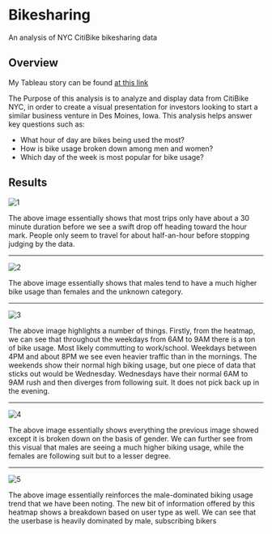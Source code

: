 # Bikesharing
An analysis of NYC CitiBike bikesharing data

## Overview
My Tableau story can be found [at this link](https://public.tableau.com/app/profile/dillon.hobbs6519/viz/NYCCitiBikeAnalysis_16717250060600/Story1)

The Purpose of this analysis is to analyze and display data from CitiBike NYC, in order to create a visual presentation for investors looking to start a similar business venture in Des Moines, Iowa. This analysis helps answer key questions such as: 

- What hour of day are bikes being used the most?
- How is bike usage broken down among men and women?
- Which day of the week is most popular for bike usage?

## Results



![1](https://user-images.githubusercontent.com/112899813/209224525-8957e346-dd87-40f9-a772-e434b8bd67bc.png)

The above image essentially shows that most trips only have about a 30 minute duration before we see a swift drop off heading toward the hour mark. People only seem to travel for about half-an-hour before stopping judging by the data. 


***


![2](https://user-images.githubusercontent.com/112899813/209225368-7f995eca-9521-4034-a323-0b9f2346e4a8.png)

The above image essentially shows that males tend to have a much higher bike usage than females and the unknown category. 

***


![3](https://user-images.githubusercontent.com/112899813/209225955-713a0c0c-6a25-41c1-845f-fe1466e89518.png)

The above image highlights a number of things. Firstly, from the heatmap, we can see that throughout the weekdays from 6AM to 9AM there is a ton of bike usage. Most likely commutting to work/school. Weekdays between 4PM and about 8PM we see even heavier traffic than in the mornings. The weekends show their normal high biking usage, but one piece of data that sticks out would be Wednesday. Wednesdays have their normal 6AM to 9AM rush and then diverges from following suit. It does not pick back up in the evening. 

***

![4](https://user-images.githubusercontent.com/112899813/209226857-89ff5258-90b0-4e42-abc6-bb49417d0eec.png)

The above image essentially shows everything the previous image showed except it is broken down on the basis of gender. We can further see from this visual that males are seeing a much higher biking usage, while the females are following suit but to a lesser degree. 

***

![5](https://user-images.githubusercontent.com/112899813/209227310-c83db6bc-16b0-46b8-9735-faecf71339c6.png)

The above image essentially reinforces the male-dominated biking usage trend that we have been noting. The new bit of information offered by this heatmap shows a breakdown based on user type as well. We can see that the userbase is heavily dominated by male, subscribing bikers







